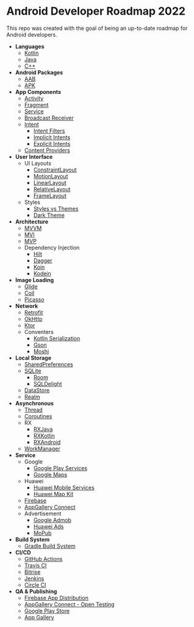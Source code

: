 # Android Developer Roadmap 2022
This repo was created with the goal of being an up-to-date roadmap for Android developers.

- **Languages**
    - [Kotlin](https://kotlinlang.org/)
    - [Java](https://www.java.com/)
    - [C++](https://www.java.com/)
- **Android Packages**
    - [AAB](https://developer.android.com/guide/app-bundle)
    - [APK](https://developer.android.com/google/play/expansion-files)
- **App Components**
    - [Activity](https://developer.android.com/reference/android/app/Activity)
    - [Fragment](https://developer.android.com/reference/android/app/Fragment)
    - [Service](https://developer.android.com/reference/android/app/Service)
    - [Broadcast Receiver](https://developer.android.com/reference/android/content/BroadcastReceiver)
    - [Intent](https://developer.android.com/reference/android/content/Intent)
      - [Intent Filters]()
      - [Implicit Intents]()
      - [Explicit Intents]()
    - [Content Providers](https://developer.android.com/guide/topics/providers/content-providers?hl=en)
- **User Interface**
    - UI Layouts
        - [ConstraintLayout](https://medium.com/exploring-android/exploring-the-new-android-constraintlayout-eed37fe8d8f1)
        - [MotionLayout](https://developer.android.com/training/constraint-layout/motionlayout)
        - [LinearLayout](https://developer.android.com/guide/topics/ui/layout/linear)
        - [RelativeLayout](https://developer.android.com/guide/topics/ui/layout/relative)
        - [FrameLayout](https://developer.android.com/reference/android/widget/FrameLayout)
    - Styles
        - [Styles vs Themes](https://medium.com/androiddevelopers/android-styling-themes-vs-styles-ebe05f917578)
        - [Dark Theme](https://developer.android.com/guide/topics/ui/look-and-feel/darktheme)      
- **Architecture**
    - [MVVM](https://www.toptal.com/android/android-apps-mvvm-with-clean-architecture)
    - [MVI](https://www.raywenderlich.com/817602-mvi-architecture-for-android-tutorial-getting-started)
    - [MVP](https://www.raywenderlich.com/7026-getting-started-with-mvp-model-view-presenter-on-android)
    - Dependency Injection
        - [Hilt](https://developer.android.com/jetpack/androidx/releases/hilt)
        - [Dagger](https://dagger.dev/dev-guide/)
        - [Koin](https://insert-koin.io/docs/reference/introduction)
        - [Kodein](https://docs.kodein.org/kodein-di/7.10/index.html)     
- **Image Loading**
    - [Glide](https://bumptech.github.io/glide/)
    - [Coil](https://github.com/coil-kt/coil)
    - [Picasso](https://square.github.io/picasso/)
- **Network**
    - [Retrofit](https://howtodoandroid.com/retrofit-android-example-kotlin/)
    - [OkHttp](https://square.github.io/okhttp/)
    - [Ktor](https://ktor.io/docs/welcome.html)
    - Conventers
        - [Kotlin Serialization](https://github.com/Kotlin/kotlinx.serialization)
        - [Gson](https://github.com/google/gson)
        - [Moshi](https://github.com/square/moshi)     
- **Local Storage**
    - [SharedPreferences](https://developer.android.com/training/data-storage/shared-preferences)
    - [SQLite](https://developer.android.com/jetpack/androidx/releases/sqlite)
        - [Room](https://medium.com/mindorks/using-room-database-android-jetpack-675a89a0e942)
        - [SQLDelight](https://cashapp.github.io/sqldelight/android_sqlite/) 
    - [DataStore](https://developer.android.com/topic/libraries/architecture/datastore)
    - [Realm](https://zhuinden.medium.com/how-to-use-realm-for-android-like-a-champ-and-how-to-tell-if-youre-doing-it-wrong-ac4f66b7f149)  
- **Asynchronous**
   - [Thread](https://blog.mindorks.com/android-core-looper-handler-and-handlerthread-bd54d69fe91a)
   - [Coroutines](https://medium.com/androiddevelopers/coroutines-on-android-part-i-getting-the-background-3e0e54d20bb)
   - RX
        - [RXJava](https://www.toptal.com/android/functional-reactive-android-rxjava)
        - [RXKotlin](https://www.baeldung.com/kotlin/rxkotlin)
        - [RXAndroid](https://www.androidhive.info/RxJava/android-getting-started-with-reactive-programming/)       
   - [WorkManager](https://developer.android.com/topic/libraries/architecture/workmanager) 
- **Service**
   - Google
        - [Google Play Services](https://developers.google.com/android/guides/setup)
        - [Google Maps](https://developers.google.com/maps/documentation/android-sdk/overview)
   - Huawei
        - [Huawei Mobile Services](https://developer.huawei.com/consumer/en/hms)
        - [Huawei Map Kit](https://developer.huawei.com/consumer/en/hms/huawei-MapKit/)
   - [Firebase](https://firebase.google.com/docs)
   - [AppGallery Connect](https://developer.huawei.com/consumer/en/agconnect/)
   - Advertisement
        - [Google Admob](https://admob.google.com/home/)
        - [Huawei Ads](https://developer.huawei.com/consumer/en/huawei-ads/)
        - [MoPub](https://www.mopub.com/en) 
- **Build System**
    - [Gradle Build System](https://www.raywenderlich.com/249-gradle-tutorial-for-android-getting-started)                       
- **CI/CD**
   - [GitHub Actions](https://docs.github.com/en/actions)
   - [Travis CI](https://docs.travis-ci.com/)
   - [Bitrise](https://devcenter.bitrise.io/)
   - [Jenkins](https://www.jenkins.io/doc/)
   - [Circle CI](https://circleci.com/docs/)
- **QA & Publishing**
   - [Firebase App Distribution](https://firebase.google.com/docs/app-distribution)
   - [AppGallery Connect - Open Testing](https://developer.huawei.com/consumer/en/doc/development/AppGallery-connect-Guides/agc-betatest-introduction-0000001071477284)
   - [Google Play Store](https://play.google.com/console/about/)   
   - [App Gallery](https://developer.huawei.com/consumer/en/appgallery/)  
